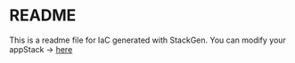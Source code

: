 # README
This is a readme file for IaC generated with StackGen.
You can modify your appStack -> [here](http://main.dev.stackgen.com/appstacks/fcd43e93-2003-437b-b3c4-e3bd7a312506)
